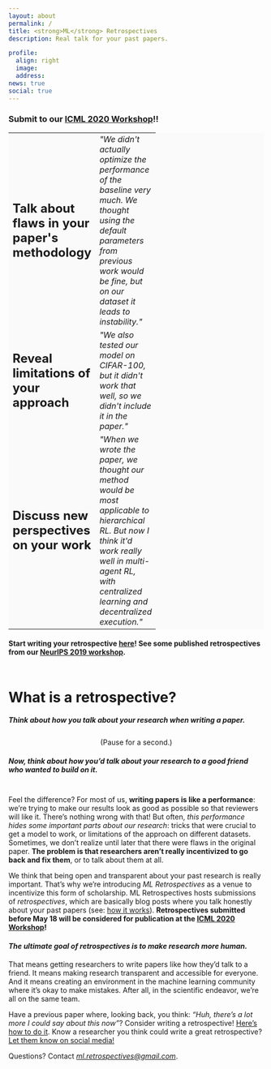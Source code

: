 ```yaml
---
layout: about
permalink: /
title: <strong>ML</strong> Retrospectives
description: Real talk for your past papers.  

profile:
  align: right
  image: 
  address: 
news: true
social: true
---
```


### Submit to our [ICML 2020 Workshop](https://ml-retrospectives.github.io/icml2020/)!!

<table style="background-color: #FAFAFA;">
        <col width="40">
        <col width="100">
        <tr style="border: none;">       
            <td style="border: none;">
            <b> <font size="+2">Talk about flaws in your paper's methodology </font> </b>
            </td>
            <td style="border: none;">
            <i> "We didn't actually optimize the performance of the baseline very much. We thought using the default parameters from previous work would be fine, but on our dataset it leads to instability." </i>   
            </td>                        
        </tr>
        <tr style="border: none;">        
            <td style="border: none;">
            <b><font size="+2">Reveal limitations of your approach</font></b>
            </td>
            <td style="border: none;">
            <i> "We also tested our model on CIFAR-100, but it didn't work that well, so we didn't include it in the paper."</i>
            </td>                      
        </tr>
        <tr style="border: none;">    
        <td style="border: none;">
            <b> <font size="+2">Discuss new perspectives on your work</font></b> 
            </td>
            <td style="border: none;">
            <i> "When we wrote the paper, we thought our method would be most applicable to hierarchical RL. But now I think it'd work really well in multi-agent RL, with centralized learning and decentralized execution."</i>
            </td>  
        </tr>
  </table>   


 
  
#### Start writing your retrospective [here](https://ml-retrospectives.github.io/how/)! See some published retrospectives from our [NeurIPS 2019 workshop](https://ml-retrospectives.github.io/neurips2019/accepted_retrospectives/index.html).



<div style="line-height:40%;">
    <br>
</div>

# What is a retrospective?

#### *Think about how you talk about your research when writing a paper.* 

<div style="line-height:60%;">
    <br>
</div>

<center>
(Pause for a second.)
</center>

#### *Now, think about how you’d talk about your research to a good friend who wanted to build on it.*

<div style="line-height:70%;">
    <br>
</div>

Feel the difference? For most of us, **writing papers is like a performance**: we’re trying to make our results look as good as possible so that reviewers will like it. There’s nothing wrong with that! But often, *this performance hides some important parts about our research*: tricks that were crucial to get a model to work, or limitations of the approach on different datasets. Sometimes, we don’t realize until later that there were flaws in the original paper. **The problem is that researchers aren’t really incentivized to go back and fix them**, or to talk about them at all. 

We think that being open and transparent about your past research is really important. That’s why we’re introducing *ML Retrospectives* as a venue to incentivize this form of scholarship. ML Retrospectives hosts submissions of *retrospectives*, which are basically blog posts where you talk honestly about your past papers (see: [how it works](https://ml-retrospectives.github.io/how/)). **Retrospectives submitted before May 18 will be considered for publication at the [ICML 2020 Workshop](https://ml-retrospectives.github.io/icml2020/)!**

#### *The ultimate goal of retrospectives is to make research more human.* 
That means getting researchers to write papers like how they’d talk to a friend. It means making research transparent and accessible for everyone. And it means creating an environment in the machine learning community where it’s okay to make mistakes. After all, in the scientific endeavor, we’re all on the same team. 

Have a previous paper where, looking back, you think: *“Huh, there’s a lot more I could say about this now”*? Consider writing a retrospective! [Here’s how to do it](https://ml-retrospectives.github.io/how/). Know a researcher you think could write a great retrospective? [Let them know on social media!](https://twitter.com/MLRetrospective)

Questions? Contact *ml.retrospectives@gmail.com*. 




